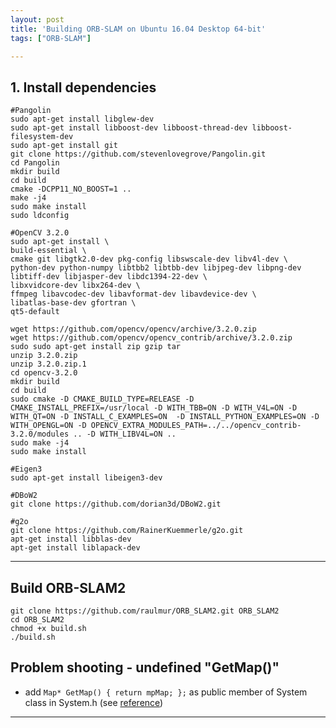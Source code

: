```yaml
---
layout: post
title: 'Building ORB-SLAM on Ubuntu 16.04 Desktop 64-bit' 
tags: ["ORB-SLAM"]

---
```


## 1. Install dependencies
```
#Pangolin
sudo apt-get install libglew-dev
sudo apt-get install libboost-dev libboost-thread-dev libboost-filesystem-dev
sudo apt-get install git
git clone https://github.com/stevenlovegrove/Pangolin.git
cd Pangolin
mkdir build
cd build
cmake -DCPP11_NO_BOOST=1 ..
make -j4
sudo make install
sudo ldconfig

#OpenCV 3.2.0
sudo apt-get install \
build-essential \
cmake git libgtk2.0-dev pkg-config libswscale-dev libv4l-dev \
python-dev python-numpy libtbb2 libtbb-dev libjpeg-dev libpng-dev libtiff-dev libjasper-dev libdc1394-22-dev \
libxvidcore-dev libx264-dev \
ffmpeg libavcodec-dev libavformat-dev libavdevice-dev \
libatlas-base-dev gfortran \
qt5-default

wget https://github.com/opencv/opencv/archive/3.2.0.zip
wget https://github.com/opencv/opencv_contrib/archive/3.2.0.zip
sudo sudo apt-get install zip gzip tar
unzip 3.2.0.zip
unzip 3.2.0.zip.1
cd opencv-3.2.0
mkdir build
cd build
sudo cmake -D CMAKE_BUILD_TYPE=RELEASE -D CMAKE_INSTALL_PREFIX=/usr/local -D WITH_TBB=ON -D WITH_V4L=ON -D WITH_QT=ON -D INSTALL_C_EXAMPLES=ON  -D INSTALL_PYTHON_EXAMPLES=ON -D WITH_OPENGL=ON -D OPENCV_EXTRA_MODULES_PATH=../../opencv_contrib-3.2.0/modules .. -D WITH_LIBV4L=ON ..
sudo make -j4
sudo make install

#Eigen3
sudo apt-get install libeigen3-dev

#DBoW2
git clone https://github.com/dorian3d/DBoW2.git

#g2o
git clone https://github.com/RainerKuemmerle/g2o.git
apt-get install libblas-dev
apt-get install liblapack-dev

```

---

## Build ORB-SLAM2
```
git clone https://github.com/raulmur/ORB_SLAM2.git ORB_SLAM2
cd ORB_SLAM2
chmod +x build.sh
./build.sh
```

## Problem shooting - undefined "GetMap()"
- add `Map* GetMap() { return mpMap; };` as public member of System class in System.h (see [reference](https://github.com/raulmur/ORB_SLAM2/issues/468))

---

